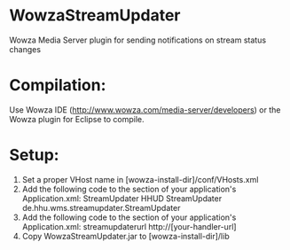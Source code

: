 WowzaStreamUpdater
==================

Wowza Media Server plugin for sending notifications on stream status changes


Compilation:
============
Use Wowza IDE (http://www.wowza.com/media-server/developers) or the Wowza plugin for Eclipse to compile.

Setup:
======
1. Set a proper VHost name in [wowza-install-dir]/conf/VHosts.xml
2. Add the following code to the <Modules> section of your application's Application.xml:
      <Module>
        <Name>StreamUpdater</Name>
        <Description>HHUD StreamUpdater</Description>
        <Class>de.hhu.wms.streamupdater.StreamUpdater</Class>
      </Module>
3. Add the following code to the <Properties> section of your application's Application.xml:
      <Property>
  			<Name>streamupdaterurl</Name>
				<Value>http://[your-handler-url]</Value>
			</Property>
3. Copy WowzaStreamUpdater.jar to [wowza-install-dir]/lib
